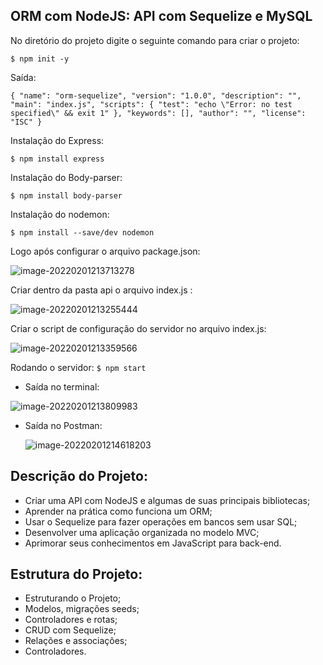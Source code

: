 ## ORM com NodeJS: API com Sequelize e MySQL

No diretório do projeto digite o seguinte comando para criar o projeto:

`$ npm init -y`

Saída:

`{
  "name": "orm-sequelize",
  "version": "1.0.0",
  "description": "",
  "main": "index.js",
  "scripts": {
    "test": "echo \"Error: no test specified\" && exit 1"
  },
  "keywords": [],
  "author": "",
  "license": "ISC"
}`

Instalação do Express:

`$ npm install express`

Instalação do Body-parser:

`$ npm install body-parser`

Instalação do nodemon:

`$ npm install --save/dev nodemon`

Logo após configurar o arquivo package.json:

![image-20220201213713278](C:\Users\joao.duarte\AppData\Roaming\Typora\typora-user-images\image-20220201213713278.png)

Criar dentro da pasta api o arquivo index.js :

![image-20220201213255444](C:\Users\joao.duarte\AppData\Roaming\Typora\typora-user-images\image-20220201213255444.png)

Criar o script de configuração do servidor no arquivo index.js:

![image-20220201213359566](C:\Users\joao.duarte\AppData\Roaming\Typora\typora-user-images\image-20220201213359566.png)



Rodando o servidor: `$ npm start`

- Saída no terminal:

![image-20220201213809983](C:\Users\joao.duarte\AppData\Roaming\Typora\typora-user-images\image-20220201213809983.png)

- Saída no Postman:

  ![image-20220201214618203](C:\Users\joao.duarte\AppData\Roaming\Typora\typora-user-images\image-20220201214618203.png)



## Descrição do Projeto:

- Criar uma API com NodeJS e algumas de suas principais bibliotecas;
- Aprender na prática como funciona um ORM;
- Usar o Sequelize para fazer operações em bancos sem usar SQL;
- Desenvolver uma aplicação organizada no modelo MVC;
- Aprimorar seus conhecimentos em JavaScript para back-end.

## Estrutura do Projeto:

- Estruturando o Projeto;
- Modelos, migrações seeds;
- Controladores e rotas;
- CRUD com Sequelize;
- Relações e associações;
- Controladores.